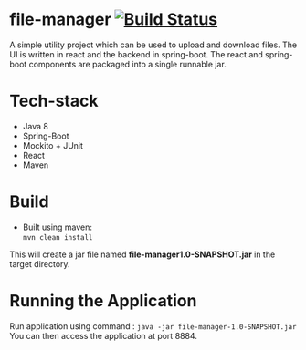 # file-manager [![Build Status](https://travis-ci.org/avijit90/file-manager.svg?branch=master)](https://travis-ci.org/avijit90/file-manager)
A simple utility project which can be used to upload and download files.
The UI is written in react and the backend in spring-boot.
The react and spring-boot components are packaged into a single runnable jar.

# Tech-stack
- Java 8
- Spring-Boot
- Mockito + JUnit
- React
- Maven

# Build
- Built using maven:   
    `mvn clean install` 
     
This will create a jar file named **file-manager1.0-SNAPSHOT.jar** in the target directory.
    
# Running the Application 
Run application using command :
`java -jar file-manager-1.0-SNAPSHOT.jar`  
You can then access the application at port 8884.

